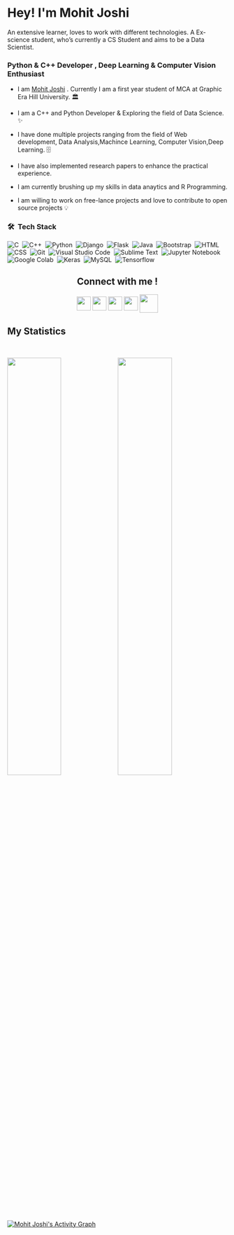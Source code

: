 <div>
<h1>Hey! I'm Mohit Joshi </h1>

<p>An extensive learner, loves to work with different technologies. A Ex-science student, who’s currently a CS Student and aims to be a Data Scientist.</p>
</div>
<h3>Python & C++ Developer , Deep Learning & Computer Vision Enthusiast</h3>


* I am [Mohit Joshi](https://www.linkedin.com/in/mohit-joshi-249a17190/) . Currently I am a first year student of MCA at Graphic Era Hill University. 🏛️

* I am a C++ and Python Developer & Exploring the field of Data Science. ✨

* I have done multiple projects ranging from the field of Web development, Data Analysis,Machince Learning, Computer Vision,Deep Learning. 🗄️

* I have also implemented research papers to enhance the practical experience.

* I am currently brushing up my skills in data anaytics and R Programming.

* I am willing to work on free-lance projects and love to  contribute to open source projects :bulb:


### 🛠 &nbsp;Tech Stack
![C](https://img.shields.io/badge/-C-05122A?style=flat&logo=C&logoColor=A8B9CC)&nbsp;
![C++](https://img.shields.io/badge/-C++-05122A?style=flat&logo=C%2B%2B&logoColor=00599C)&nbsp;
![Python](https://img.shields.io/badge/-Python-05122A?style=flat&logo=python)&nbsp;
![Django](https://img.shields.io/badge/-Django-05122A?style=flat&logo=django&logoColor=FF9800)&nbsp;
![Flask](https://img.shields.io/badge/-Flask-05122A?style=flat&logo=flask)&nbsp;
![Java](https://img.shields.io/badge/-Java-05122A?style=flat&logo=Java&logoColor=FFA518)&nbsp;
![Bootstrap](https://img.shields.io/badge/-Bootstrap-05122A?style=flat&logo=bootstrap&logoColor=563D7C)&nbsp;
![HTML](https://img.shields.io/badge/-HTML-05122A?style=flat&logo=HTML5)&nbsp;
![CSS](https://img.shields.io/badge/-CSS-05122A?style=flat&logo=CSS3&logoColor=1572B6)&nbsp;
![Git](https://img.shields.io/badge/-Git-05122A?style=flat&logo=git)&nbsp;
![Visual Studio Code](https://img.shields.io/badge/-Visual%20Studio%20Code-05122A?style=flat&logo=visual-studio-code&logoColor=007ACC)&nbsp;
![Sublime Text](https://img.shields.io/badge/-Sublime%20Text-05122A?style=flat&logo=sublime-text&logoColor=FF9800)&nbsp;
![Jupyter Notebook](https://img.shields.io/badge/-Jupyter%20Notebook-05122A?style=flat&logo=jupyter&logoColor=F37626)&nbsp;
![Google Colab](https://img.shields.io/badge/-Google%20Colab-05122A?style=flat&logo=google-colab&logoColor=F9AB00)&nbsp;
![Keras](https://img.shields.io/badge/-Keras-05122A?style=flat&logo=keras&logoColor=D00000)&nbsp;
![MySQL](https://img.shields.io/badge/-MySQL-05122A?style=flat&logo=mysql&logoColor=4479A1)&nbsp;
![Tensorflow](https://img.shields.io/badge/-Tensorflow-05122A?style=flat&logo=tensorflow&logoColor=FF6F00)&nbsp;

<h2 align="center"> Connect with me !</h2>
<div align="center">
<a href = 'https://www.linkedin.com/in/mohit-joshi-249a17190/'> <img width = '32px' align= 'center' src="https://raw.githubusercontent.com/rahulbanerjee26/githubAboutMeGenerator/main/icons/linked-in-alt.svg"/></a> 
<a href = 'https://twitter.com/mohitjoshi__'> <img width = '32px' align= 'center' src="https://raw.githubusercontent.com/rahulbanerjee26/githubAboutMeGenerator/main/icons/twitter.svg"/></a> 
<a href = 'https://medium.com/@themohitjoshi'> <img width = '32px' align= 'center' src="https://raw.githubusercontent.com/rahulbanerjee26/githubAboutMeGenerator/main/icons/medium.svg"/></a> 
<a href = 'https://www.instagram.com/mohitjoshi.py/'> <img width = '32px' align= 'center' src="https://raw.githubusercontent.com/rahulbanerjee26/githubAboutMeGenerator/main/icons/instagram.svg"/></a> 
<a href = 'https://github.com/work-mohit/'> <img width = '42px' align= 'center' 
src="https://img.icons8.com/glyph-neue/64/000000/github.png"/></a>

</div>

 ## My Statistics
<br/>

<p align="left">
  
  <img width="49.5%" src="https://github-readme-stats.vercel.app/api?username=work-mohit&show_icons=true&theme=tokyonight&hide_border=true" />
    <img width="49.5%" src="https://github-readme-streak-stats.herokuapp.com/?user=work-mohit&theme=tokyonight&hide_border=true" />
  </a>
</p>
<br>

[![Mohit Joshi's Activity Graph](https://activity-graph.herokuapp.com/graph?username=work-mohit&custom_title=Mohit%20Joshi's%20Contribution%20Graph&theme=github&bg_color=282828&hide_border=true&line=d1a01f&point=c58545)]()



